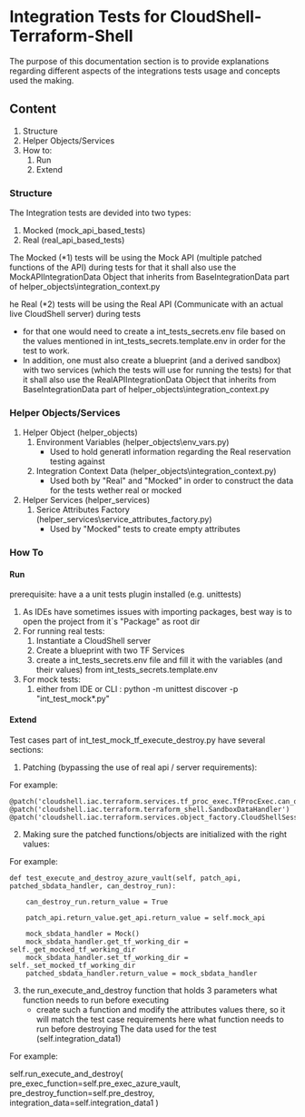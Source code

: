 # Integration Tests for CloudShell-Terraform-Shell 

The purpose of this documentation section is to provide explanations regarding different aspects of the integrations tests usage and concepts used the making.

## Content

1) Structure
2) Helper Objects/Services
3) How to:
   1) Run
   2) Extend

### Structure
 
The Integration tests are devided into two types:
1) Mocked (mock_api_based_tests)
2) Real (real_api_based_tests)

The Mocked (*1) tests will be using the Mock API (multiple patched functions of the API) during tests
for that it shall also use the MockAPIIntegrationData Object that inherits from BaseIntegrationData part of helper_objects\integration_context.py

he Real (*2) tests will be using the Real API (Communicate with an actual live CloudShell server) during tests
* for that one would need to create a int_tests_secrets.env file based on the values mentioned in int_tests_secrets.template.env
  in order for the test to work.
* In addition, one must also create a blueprint (and a derived sandbox) with two services (which the tests will use for running the tests) 
for that it shall also use the RealAPIIntegrationData Object that inherits from BaseIntegrationData part of helper_objects\integration_context.py

### Helper Objects/Services

1) Helper Object (helper_objects)
   1) Environment Variables (helper_objects\env_vars.py)
      * Used to hold generatl information regarding the Real reservation testing against
   2) Integration Context Data (helper_objects\integration_context.py)
      * Used both by "Real" and "Mocked" in order to construct the data for the tests wether real or mocked 
2) Helper Services (helper_services)
   1) Serice Attributes Factory (helper_services\service_attributes_factory.py)
      * Used by "Mocked" tests to create empty attributes

### How To

#### Run
prerequisite: have a a unit tests plugin installed (e.g. unittests)

   1) As IDEs have sometimes issues with importing packages, best way is to open the project from it`s "Package" as root dir
   2) For running real tests:
      1) Instantiate a CloudShell server
      2) Create a blueprint with two TF Services
      3) create a int_tests_secrets.env file and fill it with the variables (and their values) from int_tests_secrets.template.env
   3) For mock tests:
      1) either from IDE or CLI : python -m unittest discover -p "int_test_mock*.py"
      
#### Extend

Test cases part of int_test_mock_tf_execute_destroy.py have several sections:

1) Patching (bypassing the use of real api / server requirements):

 For example:

    @patch('cloudshell.iac.terraform.services.tf_proc_exec.TfProcExec.can_destroy_run')
    @patch('cloudshell.iac.terraform.terraform_shell.SandboxDataHandler')
    @patch('cloudshell.iac.terraform.services.object_factory.CloudShellSessionContext')
      
2) Making sure the patched functions/objects are initialized with the right values:

 For example:

    def test_execute_and_destroy_azure_vault(self, patch_api, patched_sbdata_handler, can_destroy_run):

        can_destroy_run.return_value = True

        patch_api.return_value.get_api.return_value = self.mock_api

        mock_sbdata_handler = Mock()
        mock_sbdata_handler.get_tf_working_dir = self._get_mocked_tf_working_dir
        mock_sbdata_handler.set_tf_working_dir = self._set_mocked_tf_working_dir
        patched_sbdata_handler.return_value = mock_sbdata_handler

3) the run_execute_and_destroy function that holds 3 parameters
   what function needs to run before executing
      * create such a function and modify the attributes values there, so it will match the test case requirements here 
   what function needs to run before destroying
   The data used for the test (self.integration_data1)

 For example:

self.run_execute_and_destroy(
            pre_exec_function=self.pre_exec_azure_vault,
            pre_destroy_function=self.pre_destroy,
            integration_data=self.integration_data1
        )